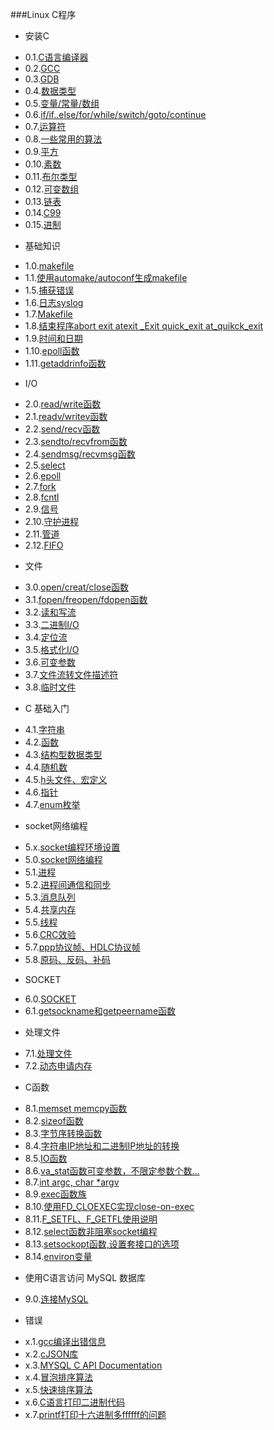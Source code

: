 ###Linux C程序
* 安装C
 - 0.1.[C语言编译器](0.1.md)
 - 0.2.[GCC](0.2.md)
 - 0.3.[GDB](0.3.md)
 - 0.4.[数据类型](0.4.md)
 - 0.5.[变量/常量/数组](0.5.md)
 - 0.6.[if/if..else/for/while/switch/goto/continue](0.6.md)
 - 0.7.[运算符](0.7.md)
 - 0.8.[一些常用的算法](0.8.md)
 - 0.9.[平方](0.9.md)
 - 0.10.[素数](0.10.md)
 - 0.11.[布尔类型](0.11.md)
 - 0.12.[可变数组](0.12.md)
 - 0.13.[链表](0.13.md)
 - 0.14.[C99](0.14.md)
 - 0.15.[进制](0.15.md)
* 基础知识
 - 1.0.[makefile](1.0.md)
 - 1.1.[使用automake/autoconf生成makefile](1.1.md)
 - 1.5.[捕获错误](1.5.md)
 - 1.6.[日志syslog](1.6.md)
 - 1.7.[Makefile](1.7.md)
 - 1.8.[结束程序abort exit atexit _Exit quick_exit at_quikck_exit](1.8.md)
 - 1.9.[时间和日期](1.9.md)
 - 1.10.[epoll函数](1.10.md)
 - 1.11.[getaddrinfo函数](1.11.md)
* I/O
 - 2.0.[read/write函数](2.0.md)
 - 2.1.[readv/writev函数](2.1.md)
 - 2.2.[send/recv函数](2.2.md)
 - 2.3.[sendto/recvfrom函数](2.3.md)
 - 2.4.[sendmsg/recvmsg函数](2.4.md)
 - 2.5.[select](2.5.md)
 - 2.6.[epoll](2.6.md)
 - 2.7.[fork](2.7.md)
 - 2.8.[fcntl](2.8.md)
 - 2.9.[信号](2.9.md)
 - 2.10.[守护进程](2.10.md)
 - 2.11.[管道](2.11.md)
 - 2.12.[FIFO](2.12.md)
* 文件
 - 3.0.[open/creat/close函数](3.0.md)
 - 3.1.[fopen/freopen/fdopen函数](3.1.md)
 - 3.2.[读和写流](3.2.md)
 - 3.3.[二进制I/O](3.3.md)
 - 3.4.[定位流](3.4.md)
 - 3.5.[格式化I/O](3.5.md)
 - 3.6.[可变参数](3.6.md)
 - 3.7.[文件流转文件描述符](3.7.md)
 - 3.8.[临时文件](3.8.md)
* C 基础入门
 - 4.1.[字符串](4.1.md)
 - 4.2.[函数](4.2.md)
 - 4.3.[结构型数据类型](4.3.md)
 - 4.4.[随机数](4.4.md)
 - 4.5.[h头文件、宏定义](4.5.md)
 - 4.6.[指针](4.6.md)
 - 4.7.[enum枚举](4.7.md)
* socket网络编程
 - 5.x.[socket编程环境设置](5.x.md)
 - 5.0.[socket网络编程](5.0.md)
 - 5.1.[进程](5.1.md)
 - 5.2.[进程间通信和同步](5.2.md)
 - 5.3.[消息队列](5.3.md)
 - 5.4.[共享内存](5.4.md)
 - 5.5.[线程](5.5.md)
 - 5.6.[CRC效验](5.6.md)
 - 5.7.[ppp协议帧、HDLC协议帧](5.7.md)
 - 5.8.[原码、反码、补码](5.8.md)
* SOCKET
 - 6.0.[SOCKET](6.0.md)
 - 6.1.[getsockname和getpeername函数](6.1.md)
* 处理文件
 - 7.1.[处理文件](7.1.md)
 - 7.2.[动态申请内存](7.2.md)
* C函数
 - 8.1.[memset memcpy函数](8.1.md)
 - 8.2.[sizeof函数](8.2.md)
 - 8.3.[字节序转换函数](8.3.md)
 - 8.4.[字符串IP地址和二进制IP地址的转换](8.4.md)
 - 8.5.[IO函数](8.5.md)
 - 8.6.[va_stat函数可变参数，不限定参数个数...](8.6.md)
 - 8.7.[int argc, char *argv](8.7.md)
 - 8.9.[exec函数族](8.9.md)
 - 8.10.[使用FD_CLOEXEC实现close-on-exec](8.10.md)
 - 8.11.[F_SETFL、F_GETFL使用说明](8.11.md)
 - 8.12.[select函数非阻塞socket编程](8.12.md)
 - 8.13.[setsockopt函数,设置套接口的选项](8.13.md)
 - 8.14.[environ变量](8.14.md)
* 使用C语言访问 MySQL 数据库
 - 9.0.[连接MySQL](9.0.md)
* 错误
 - x.1.[gcc编译出错信息](x.1.md)
 - x.2.[cJSON库](x.2.md)
 - x.3.[MYSQL C API Documentation](x.3.md)
 - x.4.[冒泡排序算法](x.4.md)
 - x.5.[快速排序算法](x.5.md)
 - x.6.[C语言打印二进制代码](x.6.md)
 - x.7.[printf打印十六进制多ffffff的问题](x.7.md)
